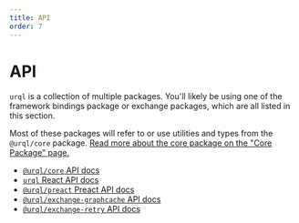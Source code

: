```yaml
---
title: API
order: 7
---
```


# API

`urql` is a collection of multiple packages. You'll likely be using one of the framework bindings
package or exchange packages, which are all listed in this section.

Most of these packages will refer to or use utilities and types from the `@urql/core` package. [Read
more about the core package on the "Core Package" page.](../concepts/core-package.md)

- [`@urql/core` API docs](./core.md)
- [`urql` React API docs](./urql.md)
- [`@urql/preact` Preact API docs](./preact.md)
- [`@urql/exchange-graphcache` API docs](./graphcache.md)
- [`@urql/exchange-retry` API docs](./retry-exchange.md)
